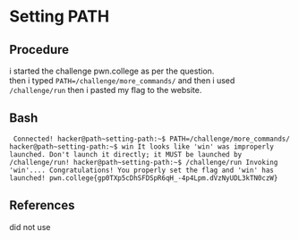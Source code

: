 # Setting PATH

## Procedure
i started the challenge pwn.college
as per the question.  
then i typed `PATH=/challenge/more_commands/` and then i used  `/challenge/run`
then i pasted my flag to the website.

## Bash
` Connected!
hacker@path~setting-path:~$ PATH=/challenge/more_commands/
hacker@path~setting-path:~$ win
It looks like 'win' was improperly launched. Don't launch it directly; it MUST
be launched by /challenge/run!
hacker@path~setting-path:~$ /challenge/run
Invoking 'win'....
Congratulations! You properly set the flag and 'win' has launched!
pwn.college{gp0TXp5cDhSFDSpR6qH_-4p4Lpm.dVzNyUDL3kTN0czW}`

## References
did not use
